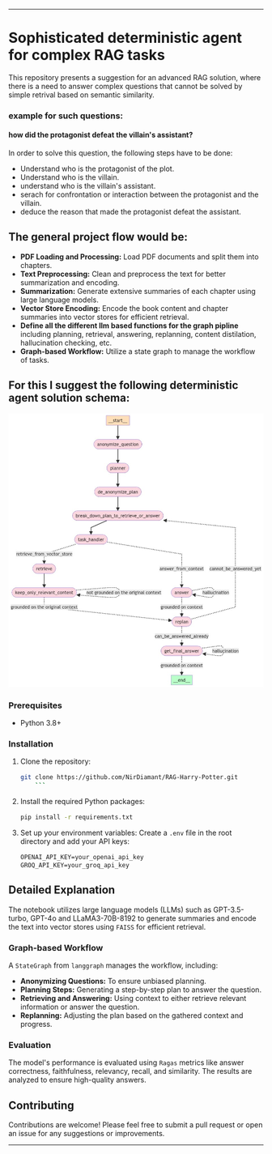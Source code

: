 
---

# Sophisticated deterministic agent for complex RAG tasks

This repository presents a suggestion for an advanced RAG solution, where there is a need to answer complex questions that cannot be solved by simple retrival based
on semantic similarity. 

### example for such questions:
#### how did the protagonist defeat the villain's assistant?
In order to solve this question, the following steps have to be done:

- Understand who is the protagonist of the plot.
- Understand who is the villain.
- understand who is the villain's assistant.
- serach for confrontation or interaction between the protagonist and the villain.
- deduce the reason that made the protagonist defeat the assistant.


## The general project flow would be: 


- **PDF Loading and Processing:** Load PDF documents and split them into chapters.
- **Text Preprocessing:** Clean and preprocess the text for better summarization and encoding.
- **Summarization:** Generate extensive summaries of each chapter using large language models.
- **Vector Store Encoding:** Encode the book content and chapter summaries into vector stores for efficient retrieval.
- **Define all the different llm based functions for the graph pipline** including planning, retrieval, answering, replanning, content distilation, hallucination checking, etc.
- **Graph-based Workflow:** Utilize a state graph to manage the workflow of tasks.


## For this I suggest the following deterministic agent solution schema:

<imgs src="final_graph_schema.jpeg" width="200">

![solution schema](final_graph_schema.jpeg)



### Prerequisites

- Python 3.8+

### Installation

1. Clone the repository:
    ```sh
    git clone https://github.com/NirDiamant/RAG-Harry-Potter.git
        ```

2. Install the required Python packages:
    ```sh
    pip install -r requirements.txt
    ```

3. Set up your environment variables:
    Create a `.env` file in the root directory and add your API keys:
    ```
    OPENAI_API_KEY=your_openai_api_key
    GROQ_API_KEY=your_groq_api_key
    ```


## Detailed Explanation

The notebook utilizes large language models (LLMs) such as GPT-3.5-turbo, GPT-4o and LLaMA3-70B-8192 to generate summaries and encode the text into vector stores using `FAISS` for efficient retrieval.

### Graph-based Workflow

A `StateGraph` from `langgraph` manages the workflow, including:
- **Anonymizing Questions:** To ensure unbiased planning.
- **Planning Steps:** Generating a step-by-step plan to answer the question.
- **Retrieving and Answering:** Using context to either retrieve relevant information or answer the question.
- **Replanning:** Adjusting the plan based on the gathered context and progress.

### Evaluation

The model's performance is evaluated using `Ragas` metrics like answer correctness, faithfulness, relevancy, recall, and similarity. The results are analyzed to ensure high-quality answers.

## Contributing

Contributions are welcome! Please feel free to submit a pull request or open an issue for any suggestions or improvements.


---